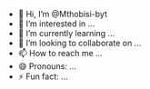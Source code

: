 
- 👋 Hi, I’m @Mthobisi-byt
- 👀 I’m interested in ...
- 🌱 I’m currently learning ...
- 💞️ I’m looking to collaborate on ...
- 📫 How to reach me ...
- 😄 Pronouns: ...
- ⚡ Fun fact: ...

<!---
Mthobisi-byt/Mthobisi-byt is a ✨ special ✨ repository because its `README.md` (this file) appears on your GitHub profile.
You can click the Preview link to take a look at your changes.
--->
